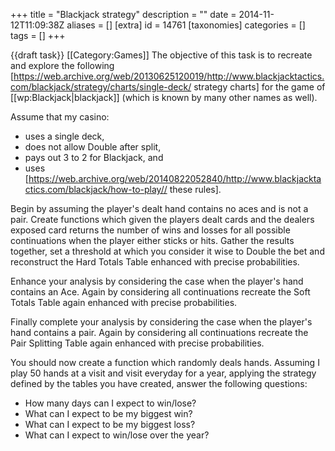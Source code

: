 +++
title = "Blackjack strategy"
description = ""
date = 2014-11-12T11:09:38Z
aliases = []
[extra]
id = 14761
[taxonomies]
categories = []
tags = []
+++

{{draft task}} [[Category:Games]]
The objective of this task is to recreate and explore the following [https://web.archive.org/web/20130625120019/http://www.blackjacktactics.com/blackjack/strategy/charts/single-deck/ strategy charts] for the game of [[wp:Blackjack|blackjack]] (which is known by many other names as well).

Assume that my casino:
* uses a single deck,
* does not allow Double after split,
* pays out 3 to 2 for Blackjack, and
* uses [https://web.archive.org/web/20140822052840/http://www.blackjacktactics.com/blackjack/how-to-play// these rules].

Begin by assuming the player's dealt hand contains no aces and is not a pair. 
Create functions which given the players dealt cards and the dealers exposed card returns the number of wins and losses for all possible continuations when the player either sticks or hits. 
Gather the results together, set a threshold at which you consider it wise to Double the bet and reconstruct the Hard Totals Table enhanced with precise probabilities.

Enhance your analysis by considering the case when the player's hand contains an Ace. Again by considering all continuations recreate the Soft Totals Table again enhanced with precise probabilities.

Finally complete your analysis by considering the case when the player's hand contains a pair. 
Again by considering all continuations recreate the Pair Splitting Table again enhanced with precise probabilities.

You should now create a function which randomly deals hands. 
Assuming I play 50 hands at a visit and visit everyday for a year, 
applying the strategy defined by the tables you have created, 
answer the following questions:
* How many days can I expect to win/lose?
* What can I expect to be my biggest win?
* What can I expect to be my biggest loss?
* What can I expect to win/lose over the year?
